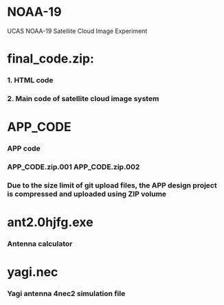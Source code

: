 # NOAA-19
UCAS NOAA-19 Satellite Cloud Image Experiment


# final_code.zip:
### 1. HTML code 
### 2. Main code of satellite cloud image system


# APP_CODE
### APP code
### APP_CODE.zip.001 APP_CODE.zip.002
### Due to the size limit of git upload files, the APP design project is compressed and uploaded using ZIP volume

# ant2.0hjfg.exe
### Antenna calculator

# yagi.nec
### Yagi antenna 4nec2 simulation file
